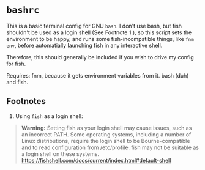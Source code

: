 # `bashrc`
This is a basic terminal config for GNU `bash`. I don't use bash, but fish 
shouldn't be used as a login shell (See Footnote 1.), so this script sets
the environment to be happy, and runs some fish-incompatible things, like 
`fnm env`, before automatially launching fish in any interactive shell.

Therefore, this should generally be included if you wish to drive my config for fish.

Requires:
fnm, because it gets environment variables from it.
bash (duh)
and fish.


## Footnotes
1. Using `fish` as a login shell:
> **Warning:**
> Setting fish as your login shell may cause issues, such as an incorrect PATH. Some operating systems, including a number of Linux distributions, require the login shell to be Bourne-compatible and to read configuration from /etc/profile. fish may not be suitable as a login shell on these systems. 
https://fishshell.com/docs/current/index.html#default-shell
